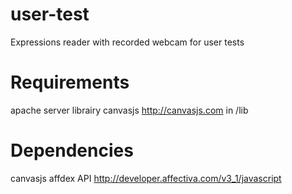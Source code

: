 # user-test
Expressions reader with recorded webcam for user tests

# Requirements
apache server
librairy canvasjs http://canvasjs.com in /lib

# Dependencies
canvasjs
affdex API http://developer.affectiva.com/v3_1/javascript
